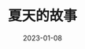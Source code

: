 ---
title: '夏天的故事'
date: '2023-01-08'
price: '50.00'
theaters: ['中国电影资料馆艺术影院']
seat: ['11-1']
remark: ['学术放映', '1996']
---